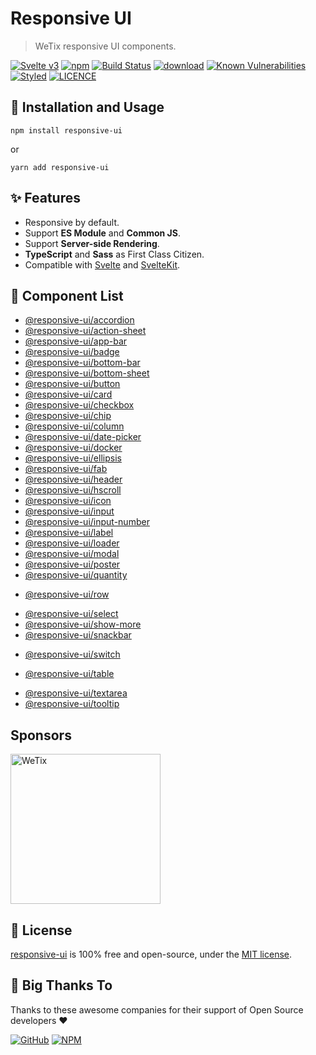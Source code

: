 # Responsive UI

> WeTix responsive UI components.

<p>

[![Svelte v3](https://img.shields.io/badge/svelte-v3-orange.svg)](https://svelte.dev)
[![npm](https://img.shields.io/npm/v/responsive-ui.svg)](https://www.npmjs.com/package/responsive-ui)
[![Build Status](https://github.com/wetix/responsive-ui/workflows/test/badge.svg?branch=main)](https://github.com/wetix/responsive-ui)
[![download](https://img.shields.io/npm/dw/responsive-ui.svg)](https://www.npmjs.com/package/responsive-ui)
[![Known Vulnerabilities](https://snyk.io/test/github/wetix/responsive-ui/badge.svg)](https://snyk.io/test/github/wetix/responsive-ui)
[![Styled](https://img.shields.io/badge/styled_with-prettier-ff69b4.svg)](https://github.com/prettier/prettier)
[![LICENCE](https://img.shields.io/github/license/wetix/responsive-ui)](https://github.com/wetix/responsive-ui/blob/main/LICENSE)

</p>

## 🔨 Installation and Usage

```console
npm install responsive-ui
```

or

```console
yarn add responsive-ui
```

## ✨ Features

- Responsive by default.
- Support **ES Module** and **Common JS**.
- Support **Server-side Rendering**.
- **TypeScript** and **Sass** as First Class Citizen.
- Compatible with [Svelte](https://svelte.dev/) and [SvelteKit](https://kit.svelte.dev/).

## 💅 Component List

- [@responsive-ui/accordion](https://github.com/wetix/responsive-ui/tree/main/components/accordion)
- [@responsive-ui/action-sheet](https://github.com/wetix/responsive-ui/tree/main/components/action-sheet)
- [@responsive-ui/app-bar](https://github.com/wetix/responsive-ui/tree/main/components/app-bar)
- [@responsive-ui/badge](https://github.com/wetix/responsive-ui/tree/main/components/badge)
- [@responsive-ui/bottom-bar](https://github.com/wetix/responsive-ui/tree/main/components/bottom-bar)
- [@responsive-ui/bottom-sheet](https://github.com/wetix/responsive-ui/tree/main/components/bottom-modal)
- [@responsive-ui/button](https://github.com/wetix/responsive-ui/tree/main/components/button)
- [@responsive-ui/card](https://github.com/wetix/responsive-ui/tree/main/components/card)
- [@responsive-ui/checkbox](https://github.com/wetix/responsive-ui/tree/main/components/checkbox)
- [@responsive-ui/chip](https://github.com/wetix/responsive-ui/tree/main/components/chip)
- [@responsive-ui/column](https://github.com/wetix/responsive-ui/tree/main/components/column)
- [@responsive-ui/date-picker](https://github.com/wetix/responsive-ui/tree/main/components/date-picker)
- [@responsive-ui/docker](https://github.com/wetix/responsive-ui/tree/main/components/docker)
- [@responsive-ui/ellipsis](https://github.com/wetix/responsive-ui/tree/main/components/ellipsis)
- [@responsive-ui/fab](https://github.com/wetix/responsive-ui/tree/main/components/fab)
- [@responsive-ui/header](https://github.com/wetix/responsive-ui/tree/main/components/header)
- [@responsive-ui/hscroll](https://github.com/wetix/responsive-ui/tree/main/components/hscroll)
- [@responsive-ui/icon](https://github.com/wetix/responsive-ui/tree/main/components/icon)
- [@responsive-ui/input](https://github.com/wetix/responsive-ui/tree/main/components/input)
- [@responsive-ui/input-number](https://github.com/wetix/responsive-ui/tree/main/components/input-number)
- [@responsive-ui/label](https://github.com/wetix/responsive-ui/tree/main/components/label)
- [@responsive-ui/loader](https://github.com/wetix/responsive-ui/tree/main/components/loader)
- [@responsive-ui/modal](https://github.com/wetix/responsive-ui/tree/main/components/modal)
- [@responsive-ui/poster](https://github.com/wetix/responsive-ui/tree/main/components/poster)
- [@responsive-ui/quantity](https://github.com/wetix/responsive-ui/tree/main/components/quantity)
<!-- - [@responsive-ui/responsive](https://github.com/wetix/responsive-ui/tree/main/components/responsive) -->
- [@responsive-ui/row](https://github.com/wetix/responsive-ui/tree/main/components/row)
<!-- - [@responsive-ui/search](https://github.com/wetix/responsive-ui/tree/main/components/search) -->
- [@responsive-ui/select](https://github.com/wetix/responsive-ui/tree/main/components/select)
- [@responsive-ui/show-more](https://github.com/wetix/responsive-ui/tree/main/components/show-more)
- [@responsive-ui/snackbar](https://github.com/wetix/responsive-ui/tree/main/components/snackbar)
<!-- - [@responsive-ui/stepper](https://github.com/wetix/responsive-ui/tree/main/components/stepper) -->
- [@responsive-ui/switch](https://github.com/wetix/responsive-ui/tree/main/components/switch)
<!-- - [@responsive-ui/tab](https://github.com/wetix/responsive-ui/tree/main/components/tab) -->
- [@responsive-ui/table](https://github.com/wetix/responsive-ui/tree/main/components/table)
<!-- - [@responsive-ui/tag](https://github.com/wetix/responsive-ui/tree/main/components/tag) -->
- [@responsive-ui/textarea](https://github.com/wetix/responsive-ui/tree/main/components/textarea)
- [@responsive-ui/tooltip](https://github.com/wetix/responsive-ui/tree/main/components/tooltip)
<!-- - [@responsive-ui/upload](https://github.com/wetix/responsive-ui/tree/main/components/upload) -->

## Sponsors

<img src="https://asset.wetix.my/images/logo/wetix.png" alt="WeTix" width="240px">

## 📄 License

[responsive-ui](https://github.com/wetix/responsive-ui) is 100% free and open-source, under the [MIT license](https://github.com/wetix/responsive-ui/blob/main/LICENSE).

## 🎉 Big Thanks To

Thanks to these awesome companies for their support of Open Source developers ❤

[![GitHub](https://jstools.dev/img/badges/github.svg)](https://github.com/open-source)
[![NPM](https://jstools.dev/img/badges/npm.svg)](https://www.npmjs.com/)
